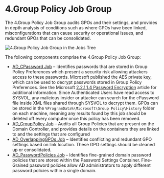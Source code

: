 # 4.Group Policy Job Group

The 4.Group Policy Job Group audits GPOs and their settings, and provides in depth analysis of
conditions such as where GPOs have been linked, misconfigurations that can cause security or
operational issues, and redundant GPOs that can be consolidated.

![4.Group Policy Job Group in the Jobs Tree](/img/product_docs/accessanalyzer/admin/hostmanagement/jobstree.webp)

The following components comprise the 4.Group Policy Job Group:

- [AD_CPassword Job](/docs/accessanalyzer/12.0/solutions/activedirectory/grouppolicy/ad_cpassword.md) – Identifies passwords that are stored in Group Policy
  Preferences which present a security risk allowing attackers access to these passwords. Microsoft
  published the AES private key, which can be used to decrypt passwords stored in Group Policy
  Preferences. See the Microsoft
  [2.2.1.1.4 Password Encryption](https://learn.microsoft.com/en-us/openspecs/windows_protocols/ms-gppref/2c15cbf0-f086-4c74-8b70-1f2fa45dd4be)
  article for additional information. Since Authenticated Users have read access to SYSVOL, any
  malicious insider or attacker can search for the cPassword file inside XML files shared through
  SYSVOL to decrypt them. GPOs can be stored in the `%ProgramData%\Microsoft\Group Policy\History`
  folder on each machine, meaning any results found by this job should be deleted off every computer
  once this policy has been removed.
- [AD_GroupPolicy Job](/docs/accessanalyzer/12.0/solutions/activedirectory/grouppolicy/ad_grouppolicy.md) – Audits all Group Policies that are present on the Domain
  Controller, and provides details on the containers they are linked to and the settings that are
  configured
- [AD_OverlappingGPOs Job](/docs/accessanalyzer/12.0/solutions/activedirectory/grouppolicy/ad_overlappinggpos.md) – Identifies conflicting and redundant GPO
  settings based on link location. These GPO settings should be cleaned up or consolidated.
- [AD_PasswordPolicies Job](/docs/accessanalyzer/12.0/solutions/activedirectory/grouppolicy/ad_passwordpolicies.md) – Identifies fine-grained domain password
  policies that are stored within the Password Settings Container. Fine-Grained password policies
  allow AD administrators to apply different password policies within a single domain.
